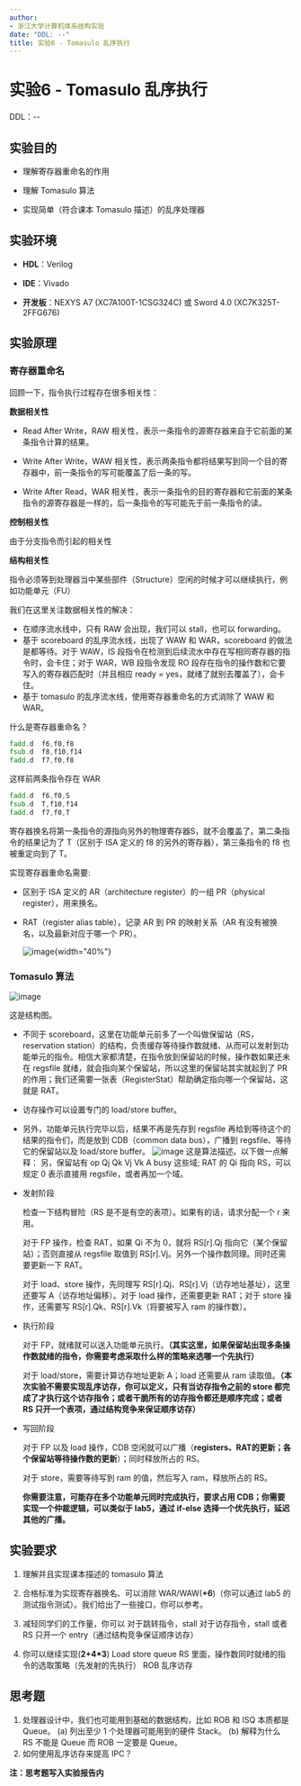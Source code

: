 ```yaml
---
author:
- 浙江大学计算机体系结构实验
date: "DDL: --"
title: 实验6 - Tomasulo 乱序执行
---
```


# 实验6 - Tomasulo 乱序执行

DDL：--

## 实验目的

-   理解寄存器重命名的作用

-   理解 Tomasulo 算法

-   实现简单（符合课本 Tomasulo 描述）的乱序处理器

## 实验环境

-   **HDL**：Verilog

-   **IDE**：Vivado

-   **开发板**：NEXYS A7 (XC7A100T-1CSG324C) 或 Sword 4.0 (XC7K325T-2FFG676)

## 实验原理

### 寄存器重命名

回顾一下，指令执行过程存在很多相关性：
   
**数据相关性**
   
   -  Read After Write，RAW 相关性，表示一条指令的源寄存器来自于它前面的某条指令计算的结果。 
   
   -  Write After Write，WAW 相关性，表示两条指令都将结果写到同一个目的寄存器中，前一条指令的写可能覆盖了后一条的写。
   
   -  Write After Read，WAR 相关性，表示一条指令的目的寄存器和它前面的某条指令的源寄存器是一样的，后一条指令的写可能先于前一条指令的读。

**控制相关性**

由于分支指令而引起的相关性

**结构相关性**

指令必须等到处理器当中某些部件（Structure）空闲的时候才可以继续执行，例如功能单元（FU）

我们在这里关注数据相关性的解决：

- 在顺序流水线中，只有 RAW 会出现，我们可以 stall，也可以 forwarding。
- 基于 scoreboard 的乱序流水线，出现了 WAW 和 WAR，scoreboard 的做法是都等待。对于 WAW，IS 段指令在检测到后续流水中存在写相同寄存器的指令时，会卡住；对于 WAR，WB 段指令发现 RO 段存在指令的操作数和它要写入的寄存器匹配时（并且相应 ready = yes，就绪了就别去覆盖了），会卡住。
- 基于 tomasulo 的乱序流水线，使用寄存器重命名的方式消除了 WAW 和 WAR。

什么是寄存器重命名？
   ``` asm
   fadd.d  f6,f0,f8
   fsub.d  f8,f10,f14
   fadd.d  f7,f0,f8
   ```
   这样前两条指令存在 WAR
   ``` asm
   fadd.d  f6,f0,S
   fsub.d  T,f10,f14
   fadd.d  f7,f0,T
   ```
   寄存器换名将第一条指令的源指向另外的物理寄存器S，就不会覆盖了。第二条指令的结果记为了 T（区别于 ISA 定义的 f8 的另外的寄存器），第三条指令的 f8 也被重定向到了 T。

实现寄存器重命名需要:

- 区别于 ISA 定义的 AR（architecture register）的一组 PR（physical register），用来换名。

- RAT（register alias table），记录 AR 到 PR 的映射关系（AR 有没有被换名，以及最新对应于哪一个 PR）。
   
   ![image](img/6_RAT.png){width="40%"}
### Tomasulo 算法
![image](img/6_tomasulo_structure.png)

这是结构图。

- 不同于 scoreboard，这里在功能单元前多了一个叫做保留站（RS， reservation station）的结构，负责缓存等待操作数就绪、从而可以发射到功能单元的指令。相信大家都清楚，在指令放到保留站的时候，操作数如果还未在 regsfile 就绪，就会指向某个保留站，所以这里的保留站其实就起到了 PR 的作用；我们还需要一张表（RegisterStat）帮助确定指向哪一个保留站，这就是 RAT。

- 访存操作可以设置专门的 load/store buffer。

- 另外，功能单元执行完毕以后，结果不再是先存到 regsfile 再给到等待这个的结果的指令们，而是放到 CDB（common data bus），广播到 regsfile、等待它的保留站以及 load/store buffer。
![image](img/6_tomasulo_algorithm.png)
这是算法描述。以下做一点解释：
另，保留站有 op Qj Qk Vj Vk A busy 这些域; RAT 的 Qi 指向 RS，可以规定 0 表示直接用 regsfile，或者再加一个域。

- 发射阶段

   检查一下结构冒险（RS 是不是有空的表项）。如果有的话，请求分配一个 r 来用。
   
   对于 FP 操作，检查 RAT，如果 Qi 不为 0，就将 RS[r].Qj 指向它（某个保留站）；否则直接从 regsfile 取值到 RS[r].Vj。另外一个操作数同理。同时还需要更新一下 RAT。

   对于 load、store 操作，先同理写 RS[r].Qj、RS[r].Vj（访存地址基址），这里还要写 A（访存地址偏移）。对于 load 操作，还需要更新 RAT；对于 store 操作，还需要写 RS[r].Qk、RS[r].Vk（将要被写入 ram 的操作数）。

- 执行阶段

   对于 FP，就绪就可以送入功能单元执行。**（其实这里，如果保留站出现多条操作数就绪的指令，你需要考虑采取什么样的策略来选哪一个先执行）**

   对于 load/store，需要计算访存地址更新 A；load 还需要从 ram 读取值。**（本次实验不需要实现乱序访存，你可以定义，只有当访存指令之前的 store 都完成了才执行这个访存指令；或者干脆所有的访存指令都还是顺序完成；或者 RS 只开一个表项，通过结构竞争来保证顺序访存）**

- 写回阶段

   对于 FP 以及 load 操作，CDB 空闲就可以广播（**registers、RAT的更新；各个保留站等待操作数的更新**）；同时释放所占的 RS。

   对于 store，需要等待写到 ram 的值，然后写入 ram，释放所占的 RS。

   **你需要注意，可能存在多个功能单元同时完成执行，要求占用 CDB；你需要实现一个仲裁逻辑，可以类似于 lab5，通过 if-else 选择一个优先执行，延迟其他的广播。**


## 实验要求

1. 理解并且实现课本描述的 tomasulo 算法
2. 合格标准为实现寄存器换名、可以消除 WAR/WAW(**+6**)（你可以通过 lab5 的测试指令测试）。我们给出了一些接口，你可以参考。

3.  减轻同学们的工作量，你可以
对于跳转指令，stall
对于访存指令，stall 或者 RS 只开一个 entry（通过结构竞争保证顺序访存）


4.  你可以继续实现(**2+4\*3**)
      Load store queue
      RS 里面，操作数同时就绪的指令的选取策略（先发射的先执行）
      ROB
      乱序访存

      

## 思考题

1. 处理器设计中，我们也可能用到基础的数据结构，比如 ROB 和 ISQ 本质都是 Queue。
(a) 列出至少 1 个处理器可能用到的硬件 Stack。
(b) 解释为什么 RS 不能是 Queue 而 ROB 一定要是 Queue。
2. 如何使用乱序访存来提高 IPC？



**注：思考题写入实验报告内**
